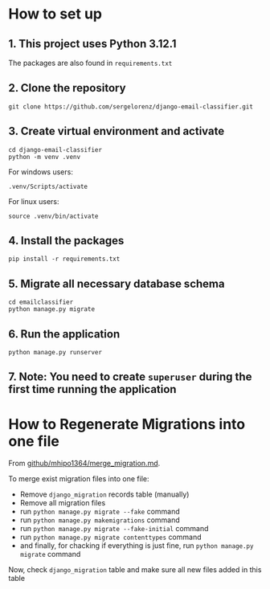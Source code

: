 # How to set up
## 1. This project uses Python 3.12.1
The packages are also found in `requirements.txt`

## 2. Clone the repository
```
git clone https://github.com/sergelorenz/django-email-classifier.git
```

## 3. Create virtual environment and activate
```
cd django-email-classifier
python -m venv .venv
```
For windows users:
```
.venv/Scripts/activate
```
For linux users:
```
source .venv/bin/activate
```

## 4. Install the packages
```
pip install -r requirements.txt
```

## 5. Migrate all necessary database schema
```
cd emailclassifier
python manage.py migrate
```

## 6. Run the application
```
python manage.py runserver
```

## 7. **Note**: You need to create `superuser` during the first time running the application


# How to Regenerate Migrations into one file
From [github/mhipo1364/merge_migration.md](https://gist.github.com/mhipo1364/a55da230e1ec80bfab70e9650637bb15).

To merge exist migration files into one file:

  - Remove `django_migration` records table (manually)
  - Remove all migration files
  - run `python manage.py migrate --fake` command
  - run `python manage.py makemigrations` command
  - run `python manage.py migrate --fake-initial` command
  - run `python manage.py migrate contenttypes` command
  - and finally, for chacking if everything is just fine, run `python manage.py migrate` command
 
Now, check `django_migration` table and make sure all new files added in this table
